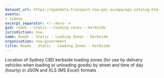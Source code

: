 ```yaml
---
dataset_url: https://opendata.transport.nsw.gov.au/app/api-catalog.html
events:
- sydney
excerpt_separator: <!--more-->
gid: roads---static---loading-zones---kerbside
jurisdiction: nsw
name: Roads - Static - Loading Zones - Kerbside
organisation: nsw-government
title: Roads - Static - Loading Zones - Kerbside
---
```


Location of Sydney CBD kerbside loading zones (for use by delivery vehicles when loading or unloading goods) by street and time of day (hourly) in JSON and XLS (MS Excel) formats